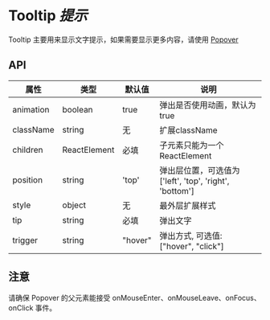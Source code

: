 # Tooltip *提示*

Tooltip 主要用来显示文字提示，如果需要显示更多内容，请使用 [Popover](/components/Popover)

<example />

## API

| 属性 | 类型 | 默认值 | 说明 |
| --- | --- | --- | --- |
| animation | boolean | true | 弹出是否使用动画，默认为 true |
| className | string | 无 | 扩展className |
| children | ReactElement | 必填 | 子元素只能为一个 ReactElement |
| position | string | 'top' | 弹出层位置，可选值为 \['left', 'top', 'right', 'bottom'] |
| style | object | 无 | 最外层扩展样式 |
| tip | string | 必填 | 弹出文字 | 
| trigger| string | "hover" | 弹出方式, 可选值: \["hover", "click"]


## 注意
请确保 Popover 的父元素能接受 onMouseEnter、onMouseLeave、onFocus、onClick 事件。
